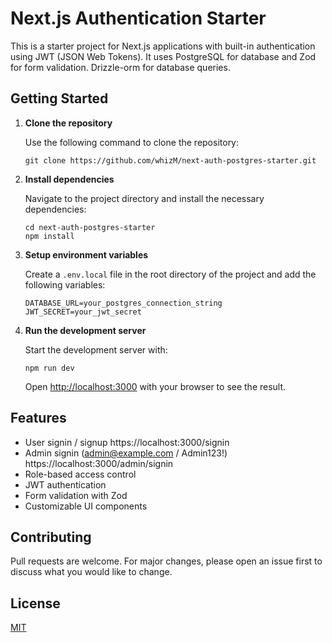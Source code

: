 # Next.js Authentication Starter

This is a starter project for Next.js applications with built-in authentication using JWT (JSON Web Tokens).
It uses PostgreSQL for database and Zod for form validation.
Drizzle-orm for database queries.

## Getting Started

1. **Clone the repository**

   Use the following command to clone the repository:

   ```
   git clone https://github.com/whizM/next-auth-postgres-starter.git
   ```

2. **Install dependencies**

   Navigate to the project directory and install the necessary dependencies:

   ```
   cd next-auth-postgres-starter
   npm install
   ```

3. **Setup environment variables**

   Create a `.env.local` file in the root directory of the project and add the following variables:

   ```
   DATABASE_URL=your_postgres_connection_string
   JWT_SECRET=your_jwt_secret
   ```

4. **Run the development server**

   Start the development server with:

   ```
   npm run dev
   ```

   Open [http://localhost:3000](http://localhost:3000) with your browser to see the result.

## Features

- User signin / signup
  https://localhost:3000/signin
- Admin signin (admin@example.com / Admin123!)
  https://localhost:3000/admin/signin
- Role-based access control
- JWT authentication
- Form validation with Zod
- Customizable UI components

## Contributing

Pull requests are welcome. For major changes, please open an issue first to discuss what you would like to change.

## License

[MIT](https://choosealicense.com/licenses/mit/)
